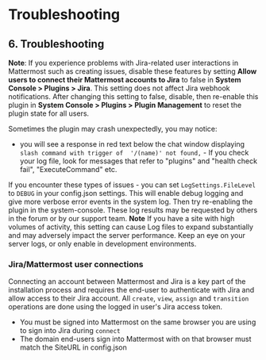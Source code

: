 # Troubleshooting

## 6. Troubleshooting

**Note**: If you experience problems with Jira-related user interactions in Mattermost such as creating issues, disable these features by setting **Allow users to connect their Mattermost accounts to Jira** to false in **System Console &gt; Plugins &gt; Jira**. This setting does not affect Jira webhook notifications. After changing this setting to false, disable, then re-enable this plugin in **System Console &gt; Plugins &gt; Plugin Management** to reset the plugin state for all users.

Sometimes the plugin may crash unexpectedly, you may notice:

* you will see a response in red text below the chat window displaying `slash command with trigger of  '/(name)' not found,`  - If you check your log file, look for messages that refer to "plugins" and "health check fail", "ExecuteCommand" etc. 

If you encounter these types of issues - you can set `LogSettings.FileLevel` to `DEBUG` in your config.json settings. This will enable debug logging and give more verbose error events in the system log. Then try re-enabling the plugin in the system-console. These log results may be requested by others in the forum or by our support team. **Note** If you have a site with high volumes of activity, this setting can cause Log files to expand substantially and may adversely impact the server performance. Keep an eye on your server logs, or only enable in development environments.

### Jira/Mattermost user connections

Connecting an account between Mattermost and Jira is a key part of the installation process and requires the end-user to authenticate with Jira and allow access to their Jira account. All `create`, `view`, `assign` and `transition` operations are done using the logged in user's Jira access token.

* You must be signed into Mattermost on the same browser you are using to sign into Jira during `connect`
* The domain end-users sign into Mattermost with on that browser must match the SiteURL in config.json

